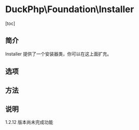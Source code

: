 # DuckPhp\Foundation\Installer
[toc]

## 简介

Installer 提供了一个安装器类，你可以在这上面扩充。
## 选项

## 方法



## 说明

1.2.12 版本尚未完成功能
